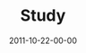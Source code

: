 ---
layout: message
category: message
series: "The Strong Challenge"
title: "Study"
date: 2011-10-22-00-00
message_id: 697
sc-permalink-url: "http://soundcloud.com/crdschurch/study"
audio: "http://s3.amazonaws.com/crossroads-media/messages/audio/strong03.mp3"
audio-duration: "38:42"
description: "The Bible isn't a rule book. It's a field guide to relationship with God and others. We read it to grow our understanding of God, to grow in wisdom, and to grow our ability to love other people."
video: "http://s3.amazonaws.com/crossroads-media/messages/video/strong03.mp4"
video-duration: "38:47"
yt-video-id: "ePsq0nK1KtY"
video-image: "http://s3.amazonaws.com/crossroads-media/images/strong03_still.jpg"
program: "http://s3.amazonaws.com/crossroads-media/documents/10_22-23_11STRONGProgram.pdf"
tag: 
 - tome
 - journey
 - strong-challenge
 - bible
 - study
 - program
explicit: false
---